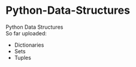 # Python-Data-Structures
Python Data Structures
<br> So far uploaded:
<ul>
  <li>Dictionaries
  <li>Sets
  <li> Tuples
</ul>


